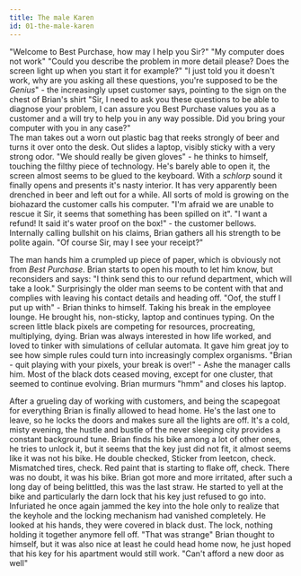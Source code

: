 ```yaml
---
title: The male Karen
id: 01-the-male-karen
---
```


"Welcome to Best Purchase, how may I help you Sir?" 
"My computer does not work" 
"Could you describe the problem in more detail please? Does the screen light up when you start it for example?"
"I just told you it doesn't work, why are you asking all these questions, you're supposed to be the _Genius_" - the increasingly upset customer says, pointing to the sign on the chest of Brian's shirt
"Sir, I need to ask you these questions to be able to diagnose your problem, I can assure you Best Purchase values you as a customer and a will try to help you in any way possible. Did you bring your computer with you in any case?"  
The man takes out a worn out plastic bag that reeks strongly of beer and turns it over onto the desk. Out slides a laptop, visibly sticky with a very strong odor.
"We should really be given gloves" - he thinks to himself, touching the filthy piece of technology. He's barely able to open it, the screen almost seems to be glued to the keyboard. With a _schlorp_ sound it finally opens and presents it's nasty interior. It has very apparently been drenched in beer and left out for a while. All sorts of mold is growing on the biohazard the customer calls his computer.
"I'm afraid we are unable to rescue it Sir, it seems that something has been spilled on it". 
"I want a refund! It said it's water proof on the box!" - the customer bellows. Internally calling bullshit on his claims, Brian gathers all his strength to be polite again.
"Of course Sir, may I see your receipt?"

The man hands him a crumpled up piece of paper, which is obviously not from _Best Purchase_.
Brian starts to open his mouth to let him know, but reconsiders and says: "I think send this to our refund department, which will take a look."
Surprisingly the older man seems to be content with that and complies with leaving his contact details and heading off.
"Oof,  the stuff I put up with" - Brian thinks to himself. Taking his break in the employee lounge. He brought his, non-sticky, laptop and continues typing. On the screen little black pixels are competing for resources, procreating, multiplying, dying. Brian was always interested in how life worked, and loved to tinker with simulations of cellular automata. It gave him great joy to see how simple rules could turn into increasingly complex organisms.
"Brian - quit playing with your pixels, your break is over!" - Ashe the manager calls him.
Most of the black dots ceased moving, except for one cluster, that seemed to continue evolving. Brian murmurs "hmm" and closes his laptop.

After a grueling day of working with customers, and being the scapegoat for everything Brian is finally allowed to head home. He's the last one to leave, so he locks the doors and makes sure all the lights are off. It's a cold, misty evening, the hustle and bustle of the never sleeping city provides a constant background tune. Brian finds his bike among a lot of other ones, he tries to unlock it, but it seems that the key just did not fit, it almost seems like it was not his bike. He double checked, Sticker from leetcon, check. Mismatched tires, check. Red paint that is starting to flake off, check. There was no doubt, it was his bike. Brian got more and more irritated, after such a long day of being belittled, this was the last straw. He started to yell at the bike and particularly the darn lock that his key just refused to go into. Infuriated he once again jammed the key into the hole only to realize that the keyhole and the locking mechanism had vanished completely. He looked at his hands, they were covered in black dust. The lock, nothing holding it together anymore fell off. "That was strange" Brian thought to himself, but it was also nice at least he could head home now, he just hoped that his key for his apartment would still work. "Can't afford a new door as well"